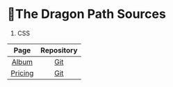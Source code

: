 # 🐉The Dragon Path Sources 

1. CSS

| Page | Repository | 
| :--: | :--------: |
| [Album](https://jackson97parada.github.io/Album_example/) | [Git](https://github.com/jackson97parada/Album_example) |
| [Pricing](https://jackson97parada.github.io/Pricing_example/) | [Git](https://github.com/jackson97parada/Pricing_example) |
